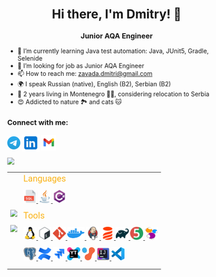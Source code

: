<h1 align="center">Hi there, I'm Dmitry! 👋</h1>
<h3 align="center">Junior AQA Engineer</h3>



- 🌱 I’m currently learning Java test automation: Java, JUnit5, Gradle, Selenide
- 🔎 I’m looking for job as Junior AQA Engineer
- 📫 How to reach me: [zavada.dmitri@gmail.com](mailto:zavada.dmitri@gmail.com)
- 🌍 I speak Russian (native), English (B2), Serbian (B2)
- 🏡 2 years living in Montenegro 🌄🌊, considering relocation to Serbia
- 😍 Addicted to nature 🏞️ and cats 🐱

### Connect with me:

<p align="left">
<a href="https://t.me/dmzjb" target="blank"><img align="center" src="https://raw.githubusercontent.com/zavadimka/zavadimka/5ad5101dd4ba9114897106ea8b86da0ca4aa22c8/icons/Telegram.svg" alt="zavadimka" height="30" width="30" /></a>
<a href="https://www.linkedin.com/in/d-zavada" target="blank"><img align="center" src="https://raw.githubusercontent.com/zavadimka/zavadimka/5ad5101dd4ba9114897106ea8b86da0ca4aa22c8/icons/Linkedin.svg" alt="zavadimka" height="40" width="40" /></a>
<a href="mailto:zavada.dmitri@gmail.com" target="blank"><img align="center" src="https://raw.githubusercontent.com/zavadimka/zavadimka/1759bc2c04aa823a855d94a64ce48ddfc7eac2c9/icons/Gmail.svg" alt="zavadimka" height="35" width="35" /></a>
</p>



![](http://github-profile-summary-cards.vercel.app/api/cards/profile-details?username=zavadimka&theme=vision_friendly_dark)

<table>
  <tr>
    <td>
      <img align="center" src="http://github-profile-summary-cards.vercel.app/api/cards/stats?username=zavadimka&theme=vision_friendly_dark" /><br>
      <br>
      <img align="center" src="https://www.codewars.com/users/zavadimka/badges/small" />
    </td>
    <td>
      <span style="font-size: 20px; color: #FAB319; font-family: Roboto, sans-serif;">Languages</span>
      <p align="left"> 
        <a href="https://www.w3schools.com/sql/" target="_blank" rel="noreferrer"> <img src="https://raw.githubusercontent.com/zavadimka/zavadimka/6c31b528903f04eed18dd5cb74d60392ce8ea823/icons/Sql.svg" alt="sql" height="30" width="30"/> </a> 
        <a href="https://www.java.com/" target="_blank" rel="noreferrer"> <img src="https://raw.githubusercontent.com/zavadimka/zavadimka/d7752c5e453307d9604abf6a8e76155f9338a14d/icons/Java.svg" alt="java" height="30" width="30"/> </a> 
        <a href="https://www.w3schools.com/cs/index.php" target="_blank" rel="noreferrer"> <img src="https://raw.githubusercontent.com/zavadimka/zavadimka/6c31b528903f04eed18dd5cb74d60392ce8ea823/icons/Csharp.svg" alt="csharp" height="30" width="30"/> </a> 
      </p>
      <span style="font-size: 20px; color: #FAB319; font-family: Roboto, sans-serif;">Tools</span>
      <p align="left">
        <a href="https://www.linux.org/" target="_blank" rel="noreferrer"> <img src="https://raw.githubusercontent.com/zavadimka/zavadimka/6c31b528903f04eed18dd5cb74d60392ce8ea823/icons/Linux.svg" alt="linux" height="30" width="30"/> </a> 
        <a href="http://www.gnu.org/software/bash/" target="_blank" rel="noreferrer"> <img src="https://raw.githubusercontent.com/zavadimka/zavadimka/6c31b528903f04eed18dd5cb74d60392ce8ea823/icons/Bash.svg" alt="bash" height="30" width="30"/> </a> 
        <a href="https://git-scm.com/" target="_blank" rel="noreferrer"> <img src="https://raw.githubusercontent.com/zavadimka/zavadimka/d7752c5e453307d9604abf6a8e76155f9338a14d/icons/Git.svg" alt="git" width="30" height="30"/> </a> 
        <a href="https://www.docker.com/" target="_blank" rel="noreferrer"> <img src="https://raw.githubusercontent.com/zavadimka/zavadimka/d7752c5e453307d9604abf6a8e76155f9338a14d/icons/Docker.svg" alt="docker" height="30" width="40"/> </a> 
        <a href="https://www.jenkins.io/" target="_blank" rel="noreferrer"> <img src="https://raw.githubusercontent.com/zavadimka/zavadimka/3e5ee569abff7768f0da64b0e5195e1888c2602a/icons/Jenkins.svg" alt="jenkins" height="30" width="30"/> </a> 
        <a href="https://www.liquibase.com/" target="_blank" rel="noreferrer"> <img src="https://raw.githubusercontent.com/zavadimka/zavadimka/d7752c5e453307d9604abf6a8e76155f9338a14d/icons/Liquibase.svg" alt="liquibase" height="30" width="30"/> </a> 
        <a href="https://gradle.org/" target="_blank" rel="noreferrer"> <img src="https://raw.githubusercontent.com/zavadimka/zavadimka/d7752c5e453307d9604abf6a8e76155f9338a14d/icons/Gradle.svg" alt="gradle" height="30" width="30"/> </a> 
        <a href="https://junit.org/junit5/" target="_blank" rel="noreferrer"> <img src="https://raw.githubusercontent.com/zavadimka/zavadimka/d7752c5e453307d9604abf6a8e76155f9338a14d/icons/Junit.svg" alt="junit" height="30" width="30"/> </a> 
        <a href="https://selenide.org/" target="_blank" rel="noreferrer"> <img src="https://raw.githubusercontent.com/zavadimka/zavadimka/90aba27358b0550523685f7084b7cb2264586632/icons/Selenide.svg" alt="selenide" height="30" width="30"/> </a> 
      </p>
      <p align="left">
        <a href="https://www.postgresql.org/" target="_blank" rel="noreferrer"> <img src="https://raw.githubusercontent.com/zavadimka/zavadimka/d7752c5e453307d9604abf6a8e76155f9338a14d/icons/Postgresql.svg" alt="postgres" height="30" width="30"/> </a> 
        <a href="https://www.atlassian.com/software/confluence" target="_blank" rel="noreferrer"> <img src="https://raw.githubusercontent.com/zavadimka/zavadimka/d7752c5e453307d9604abf6a8e76155f9338a14d/icons/Confluence.svg" alt="confluence" height="30" width="30"/> </a> 
        <a href="https://www.atlassian.com/software/jira" target="_blank" rel="noreferrer"> <img src="https://raw.githubusercontent.com/zavadimka/zavadimka/d7752c5e453307d9604abf6a8e76155f9338a14d/icons/Jira.svg" alt="jira" height="30" width="30"/> </a> 
        <a href="https://www.jetbrains.com/youtrack/" target="_blank" rel="noreferrer"> <img src="https://raw.githubusercontent.com/zavadimka/zavadimka/3e5ee569abff7768f0da64b0e5195e1888c2602a/icons/Youtrack.svg" alt="youtrack" height="30" width="30"/> </a> 
        <a href="https://en.yougile.com/" target="_blank" rel="noreferrer"> <img src="https://raw.githubusercontent.com/zavadimka/zavadimka/27d93d180045c5e3739979af905a9775503122d7/icons/Yougile.svg" alt="yougile" height="30" width="30"/> </a> 
        <a href="https://www.jetbrains.com/idea/" target="_blank" rel="noreferrer"> <img src="https://raw.githubusercontent.com/zavadimka/zavadimka/d7752c5e453307d9604abf6a8e76155f9338a14d/icons/IDEA.svg" alt="idea" width="30" height="30"/> </a> 
        <a href="https://code.visualstudio.com/" target="_blank" rel="noreferrer"> <img src="https://raw.githubusercontent.com/zavadimka/zavadimka/3e5ee569abff7768f0da64b0e5195e1888c2602a/icons/VScode.svg" alt="vscode" height="30" width="30"/> </a> 
      </p>
    </td>
  </tr>
</table>